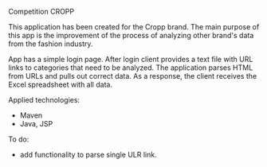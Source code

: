 Competition CROPP

This application has been created for the Cropp brand. The main purpose of this app is the improvement of the process of analyzing other brand's data from the fashion industry. 

App has a simple login page. After login client provides a text file with URL links to categories that need to be analyzed. The application parses HTML from URLs and pulls out correct data. As a response, the client receives the Excel spreadsheet with all data.

Applied technologies:
* Maven
* Java, JSP

To do:

* add functionality to parse single ULR link.
